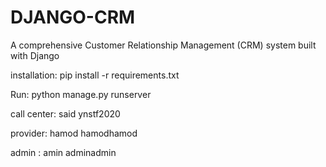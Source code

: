 # DJANGO-CRM
A comprehensive Customer Relationship Management (CRM) system built with Django

installation:
    pip install -r requirements.txt

Run:
    python manage.py runserver


call center:
    said
    ynstf2020

provider:
    hamod
    hamodhamod

admin :
    amin
    adminadmin